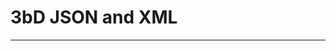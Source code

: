 3bD JSON and XML
================

------------------------------------------------------------------------

